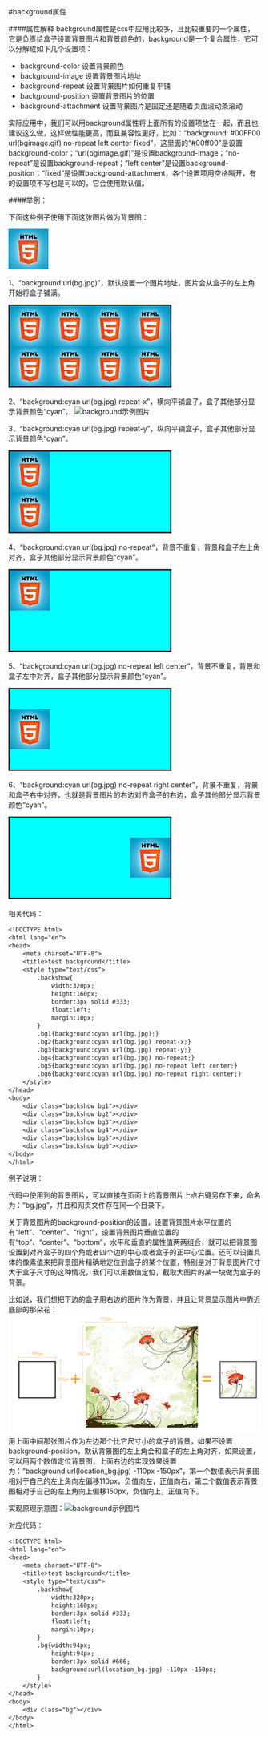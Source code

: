 #background属性


####属性解释 
background属性是css中应用比较多，且比较重要的一个属性，它是负责给盒子设置背景图片和背景颜色的，background是一个复合属性，它可以分解成如下几个设置项：

 - background-color 设置背景颜色
 - background-image 设置背景图片地址
 - background-repeat 设置背景图片如何重复平铺
 - background-position 设置背景图片的位置
 - background-attachment 设置背景图片是固定还是随着页面滚动条滚动
 
实际应用中，我们可以用background属性将上面所有的设置项放在一起，而且也建议这么做，这样做性能更高，而且兼容性更好，比如：“background: #00FF00 url(bgimage.gif) no-repeat left center fixed”，这里面的“#00ff00”是设置background-color；“url(bgimage.gif)”是设置background-image；“no-repeat”是设置background-repeat；“left center”是设置background-position；“fixed”是设置background-attachment，各个设置项用空格隔开，有的设置项不写也是可以的，它会使用默认值。

####举例：

下面这些例子使用下面这张图片做为背景图：


![background示例图片](/assets/1.1.jpg)

1、“background:url(bg.jpg)”，默认设置一个图片地址，图片会从盒子的左上角开始将盒子铺满。

![background示例图片](/assets/1.2.jpg)

2、“background:cyan url(bg.jpg) repeat-x”，横向平铺盒子，盒子其他部分显示背景颜色“cyan”。
![
background示例图片](/assets/1.3.jpg)

3、“background:cyan url(bg.jpg) repeat-y”，纵向平铺盒子，盒子其他部分显示背景颜色“cyan”。

![background示例图片](/assets/1.4.jpg)

4、“background:cyan url(bg.jpg) no-repeat”，背景不重复，背景和盒子左上角对齐，盒子其他部分显示背景颜色“cyan”。

![background示例图片](/assets/1.5.jpg)

5、“background:cyan url(bg.jpg) no-repeat left center”，背景不重复，背景和盒子左中对齐，盒子其他部分显示背景颜色“cyan”。

![background示例图片](/assets/1.6.jpg)

6、“background:cyan url(bg.jpg) no-repeat right center”，背景不重复，背景和盒子右中对齐，也就是背景图片的右边对齐盒子的右边，盒子其他部分显示背景颜色“cyan”。

![background示例图片](/assets/1,7.jpg)

相关代码：

```
<!DOCTYPE html>
<html lang="en">
<head>
    <meta charset="UTF-8">
    <title>test background</title>
    <style type="text/css">
        .backshow{
            width:320px;
            height:160px;
            border:3px solid #333;
            float:left;
            margin:10px;            
        }
        .bg1{background:cyan url(bg.jpg);}
        .bg2{background:cyan url(bg.jpg) repeat-x;}
        .bg3{background:cyan url(bg.jpg) repeat-y;}
        .bg4{background:cyan url(bg.jpg) no-repeat;}
        .bg5{background:cyan url(bg.jpg) no-repeat left center;}
        .bg6{background:cyan url(bg.jpg) no-repeat right center;}
    </style>
</head>
<body>
    <div class="backshow bg1"></div>
    <div class="backshow bg2"></div>
    <div class="backshow bg3"></div>
    <div class="backshow bg4"></div>
    <div class="backshow bg5"></div>
    <div class="backshow bg6"></div>
</body>
</html>
```


例子说明：

代码中使用到的背景图片，可以直接在页面上的背景图片上点右键另存下来，命名为：“bg.jpg”，并且和网页文件存在同一个目录下。

关于背景图片的background-position的设置，设置背景图片水平位置的有“left”、“center”、“right”，设置背景图片垂直位置的有“top”、“center”、“bottom”，水平和垂直的属性值两两组合，就可以把背景图设置到对齐盒子的四个角或者四个边的中心或者盒子的正中心位置。还可以设置具体的像素值来把背景图片精确地定位到盒子的某个位置，特别是对于背景图片尺寸大于盒子尺寸的这种情况，我们可以用数值定位，截取大图片的某一块做为盒子的背景。

比如说，我们想把下边的盒子用右边的图片作为背景，并且让背景显示图片中靠近底部的那朵花：
![background示例图片](/assets/88888.jpg)
用上面中间那张图片作为左边那个比它尺寸小的盒子的背景，如果不设置background-position，默认背景图的左上角会和盒子的左上角对齐，如果设置，可以用两个数值定位背景图，上面右边的实现效果设置为：“background:url(location_bg.jpg) -110px -150px”，第一个数值表示背景图相对于自己的左上角向左偏移110px，负值向左，正值向右，第二个数值表示背景图相对于自己的左上角向上偏移150px，负值向上，正值向下。

实现原理示意图：![
background示例图片](/assets/77777.jpg)

对应代码：

```
<!DOCTYPE html>
<html lang="en">
<head>
    <meta charset="UTF-8">
    <title>test background</title>
    <style type="text/css">
        .backshow{
            width:320px;
            height:160px;
            border:3px solid #333;
            float:left;
            margin:10px;            
        }        
        .bg{width:94px;
            height:94px;
            border:3px solid #666;
            background:url(location_bg.jpg) -110px -150px;
        }
    </style>
</head>
<body>
    <div class="bg"></div>
</body>
</html>
```

